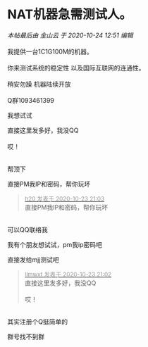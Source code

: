# NAT机器急需测试人。


<i class="pstatus"> 本帖最后由 金山云 于 2020-10-24 12:51 编辑 </i><br />
<br />
我提供一台1C1G100M的机器。<br />
<br />
你来测试系统的稳定性 以及国际互联网的连通性。<br />
<br />
稍安勿躁 机器陆续开放<br />
<br />
Q群1093461399

我想试试

直接这里发多好，我没QQ<br />
<br />
哎！<br />
<br />
<img src="static/image/smiley/default/sad.gif" smilieid="2" border="0" alt="" /><img src="static/image/smiley/default/sad.gif" smilieid="2" border="0" alt="" /><img src="static/image/smiley/default/sad.gif" smilieid="2" border="0" alt="" />

帮顶下

直接PM我IP和密码，帮你玩坏<img src="static/image/smiley/default/lol.gif" smilieid="12" border="0" alt="" />

<div class="quote"><blockquote><font size="2"><a href="https://www.hostloc.com/forum.php?mod=redirect&amp;goto=findpost&amp;pid=9343220&amp;ptid=757768" target="_blank"><font color="#999999">h20 发表于 2020-10-23 21:03</font></a></font><br />
直接PM我IP和密码，帮你玩坏</blockquote></div><br />
可以QQ联络我

我有个朋友想试试，pm我ip密码吧<img src="static/image/smiley/default/lol.gif" smilieid="12" border="0" alt="" />

直接发给mjj测试吧

<div class="quote"><blockquote><font size="2"><a href="https://www.hostloc.com/forum.php?mod=redirect&amp;goto=findpost&amp;pid=9343209&amp;ptid=757768" target="_blank"><font color="#999999">llmwxt 发表于 2020-10-23 21:02</font></a></font><br />
直接这里发多好，我没QQ<br />
<br />
哎！</blockquote></div><br />
其实注册个Q挺简单的

群号找不到群<img id="aimg_RKNek" onclick="zoom(this, this.src, 0, 0, 0)" class="zoom" src="https://cdn.jsdelivr.net/gh/hishis/forum-master/public/images/patch.gif" onmouseover="img_onmouseoverfunc(this)" onload="thumbImg(this)" border="0" alt="" />
